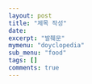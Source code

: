 ```yaml
---
layout: post
title: "제목 작성"
date: 
excerpt: "발췌문"
mymenu: "doyclopedia"
sub_menu: "food"
tags: []
comments: true
---
```

